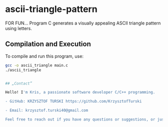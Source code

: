 # ascii-triangle-pattern
FOR FUN...
Program C generates a visually appealing ASCII triangle pattern using letters.


## Compilation and Execution
To compile and run this program, use:
```bash
gcc -o ascii_triangle main.c
./ascii_triangle


## „Contact”

Hello! I'm Kris, a passionate software developer C/C++ programming. 

- GitHub: KRZYSZTOF TURSKI https://github.com/KrzysztofTurski

- Email: krzysztof.turski40@gmail.com

Feel free to reach out if you have any questions or suggestions, or just want to connect!

